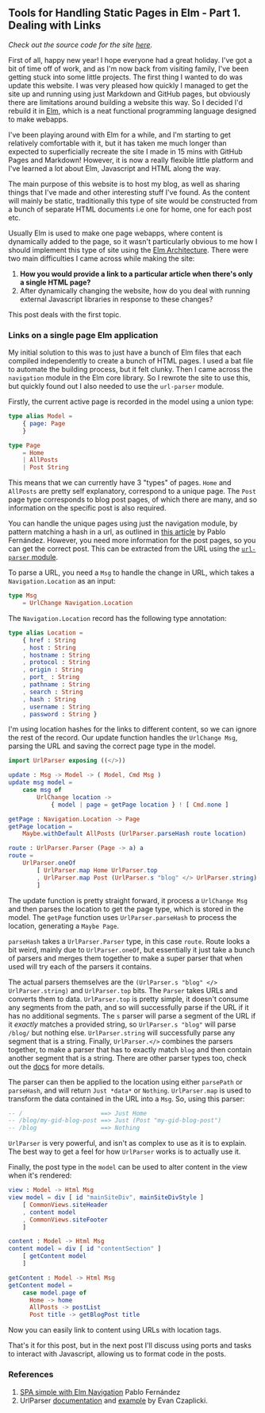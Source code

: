 ## Tools for Handling Static Pages in Elm - Part 1. Dealing with Links

*Check out the source code for the site [here](https://github.com/ChrisWellsWood/chriswellswood.github.io).*

First of all, happy new year! I hope everyone had a great holiday. I've got a bit of time off of work, and as I'm now back from visiting family, I've been getting stuck into some little projects. The first thing I wanted to do was update this website. I was very pleased how quickly I managed to get the site up and running using just Markdown and GitHub pages, but obviously there are limitations around building a website this way. So I decided I'd rebuild it in [Elm](http://elm-lang.org/), which is a neat functional programming language designed to make webapps.

I've been playing around with Elm for a while, and I'm starting to get relatively comfortable with it, but it has taken me much longer than expected to superficially recreate the site I made in 15 mins with GitHub Pages and Markdown! However, it is now a really flexible little platform and I've learned a lot about Elm, Javascript and HTML along the way.

The main purpose of this website is to host my blog, as well as sharing things that I've made and other interesting stuff I've found. As the content will mainly be static, traditionally this type of site would be constructed from a bunch of separate HTML documents i.e one for home, one for each post etc.

Usually Elm is used to make one page webapps, where content is dynamically added to the page, so it wasn't particularly obvious to me how I should implement this type of site using the [Elm Architecture](https://guide.elm-lang.org/architecture/). There were two main difficulties I came across while making the site:

1. **How you would provide a link to a particular article when there's only a single HTML page?**
2. After dynamically changing the website, how do you deal with running external Javascript libraries in response to these changes?

This post deals with the first topic.

### Links on a single page Elm application

My initial solution to this was to just have a bunch of Elm files that each compiled independently to create a bunch of HTML pages. I used a bat file to automate the building process, but it felt clunky. Then I came across the `navigation` module in the Elm core library. So I rewrote the site to use this, but quickly found out I also needed to use the `url-parser` module.

Firstly, the current active page is recorded in the model using a union type:

```Elm
type alias Model =
    { page: Page
    }

type Page
    = Home
    | AllPosts
    | Post String
```

This means that we can currently have 3 "types" of pages. `Home` and `AllPosts` are pretty self explanatory, correspond to a unique page. The `Post` page type corresponds to blog post pages, of which there are many, and so information on the specific post is also required.

You can handle the unique pages using just the navigation module, by pattern matching a hash in a url, as outlined in [this article](https://medium.com/@nithstong/spa-simple-with-elm-navigation-630bdfdbef94#.om47asuv1) by Pablo Fernández. However, you need more information for the post pages, so you can get the correct post. This can be extracted from the URL using the [`url-parser` module](http://package.elm-lang.org/packages/evancz/url-parser/2.0.1/).

To parse a URL, you need a `Msg` to handle the change in URL, which takes a `Navigation.Location` as an input:

```Elm
type Msg
    = UrlChange Navigation.Location
```

The `Navigation.Location` record has the following type annotation:

```Elm
type alias Location =
    { href : String
    , host : String
    , hostname : String
    , protocol : String
    , origin : String
    , port_ : String
    , pathname : String
    , search : String
    , hash : String
    , username : String
    , password : String }
```

I'm using location hashes for the links to different content, so we can ignore the rest of the record. Our update function handles the `UrlChange Msg`, parsing the URL and saving the correct page type in the model.

```Elm
import UrlParser exposing ((</>))

update : Msg -> Model -> ( Model, Cmd Msg )
update msg model =
    case msg of
        UrlChange location ->
            { model | page = getPage location } ! [ Cmd.none ]

getPage : Navigation.Location -> Page
getPage location =
    Maybe.withDefault AllPosts (UrlParser.parseHash route location)

route : UrlParser.Parser (Page -> a) a
route =
    UrlParser.oneOf
        [ UrlParser.map Home UrlParser.top
        , UrlParser.map Post (UrlParser.s "blog" </> UrlParser.string)
        ]
```

The update function is pretty straight forward, it process a `UrlChange Msg` and then parses the location to get the page type, which is stored in the model. The `getPage` function uses `UrlParser.parseHash` to process the location, generating a `Maybe Page`.

`parseHash` takes a `UrlParser.Parser` type, in this case `route`. Route looks a bit weird, mainly due to `UrlParser.oneOf`, but essentially it just take a bunch of parsers and merges them together to make a super parser that when used will try each of the parsers it contains.

The actual parsers themselves are the `(UrlParser.s "blog" </> UrlParser.string)` and `UrlParser.top` bits. The `Parser` takes URLs and converts them to data. `UrlParser.top` is pretty simple, it doesn't consume any segments from the path, and so will successfully parse if the URL if it has no additional segments. The `s` parser will parse a segment of the URL if it *exactly* matches a provided string, so `UrlParser.s "blog"` will parse `/blog/` but nothing else. `UrlParser.string` will successfully parse any segment that is a string. Finally, `UrlParser.</>` combines the parsers together, to make a parser that has to exactly match `blog` and then contain another segment that is a string. There are other parser types too, check out the [docs](http://package.elm-lang.org/packages/evancz/url-parser/2.0.1/UrlParser) for more details.

The parser can then be applied to the location using either `parsePath` or `parseHash`, and will return `Just *data*` or `Nothing`. `UrlParser.map` is used to transform the data contained in the URL into a `Msg`. So, using this parser:

```Elm
-- /                      ==> Just Home
-- /blog/my-gid-blog-post ==> Just (Post "my-gid-blog-post")
-- /blog                  ==> Nothing
```

`UrlParser` is very powerful, and isn't as complex to use as it is to explain. The best way to get a feel for how `UrlParser` works is to actually use it.

Finally, the post type in the `model` can be used to alter content in the view when it's rendered:

```Elm
view : Model -> Html Msg
view model = div [ id "mainSiteDiv", mainSiteDivStyle ]
    [ CommonViews.siteHeader
    , content model
    , CommonViews.siteFooter
    ]

content : Model -> Html Msg
content model = div [ id "contentSection" ]
    [ getContent model
    ]

getContent : Model -> Html Msg
getContent model =
    case model.page of
      Home -> home
      AllPosts -> postList
      Post title -> getBlogPost title
```

Now you can easily link to content using URLs with location tags.

That's it for this post, but in the next post I'll discuss using ports and tasks to interact with Javascript, allowing us to format code in the posts.

### References

1. [SPA simple with Elm Navigation](https://medium.com/@nithstong/spa-simple-with-elm-navigation-630bdfdbef94#.om47asuv1) Pablo Fernández
1. UrlParser [documentation](http://package.elm-lang.org/packages/evancz/url-parser/2.0.1/) and [example](https://github.com/evancz/url-parser/blob/2.0.1/examples/Example.elm) by Evan Czaplicki.